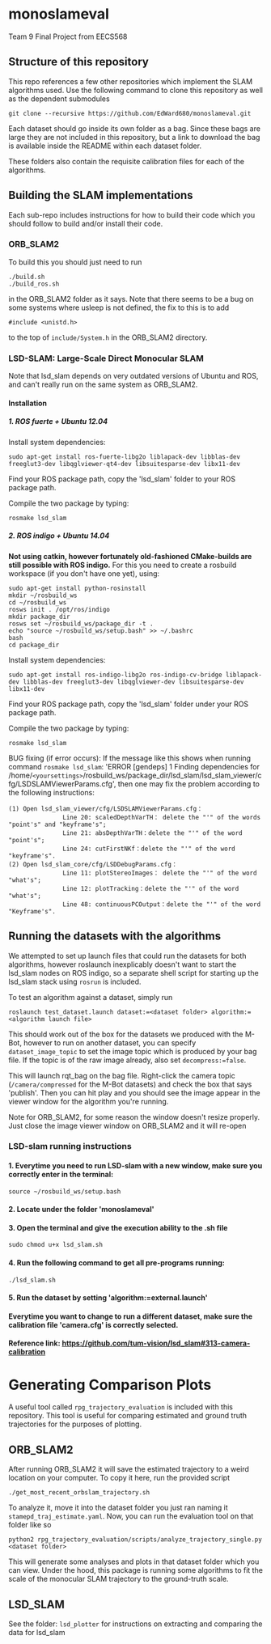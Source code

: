# monoslameval
Team 9 Final Project from EECS568

## Structure of this repository

This repo references a few other repositories which implement the SLAM algorithms used.
Use the following command to clone this repository as well as the dependent submodules

```
git clone --recursive https://github.com/EdWard680/monoslameval.git
```

Each dataset should go inside its own folder as a bag. Since these bags are large they are not included in this repository, but a link to download the bag is available inside the README within each dataset folder.

These folders also contain the requisite calibration files for each of the algorithms.

## Building the SLAM implementations

Each sub-repo includes instructions for how to build their code which you should follow to build and/or install their code.

### ORB_SLAM2

To build this you should just need to run
```
./build.sh
./build_ros.sh
```
in the ORB_SLAM2 folder as it says. Note that there seems to be a bug on some systems where usleep is not defined, the fix to this is to add
```
#include <unistd.h>
```
to the top of `include/System.h` in the ORB_SLAM2 directory.

### LSD-SLAM: Large-Scale Direct Monocular SLAM

Note that lsd_slam depends on very outdated versions of Ubuntu and ROS, and can't really run on the same system as ORB_SLAM2.

#### Installation
##### 1. ROS fuerte + Ubuntu 12.04
Install system dependencies:

    sudo apt-get install ros-fuerte-libg2o liblapack-dev libblas-dev freeglut3-dev libqglviewer-qt4-dev libsuitesparse-dev libx11-dev

Find your ROS package path, copy the 'lsd_slam' folder to your ROS package path.

Compile the two package by typing:

    rosmake lsd_slam

##### 2. ROS indigo + Ubuntu 14.04
**Not using catkin, however fortunately old-fashioned CMake-builds are still possible with ROS indigo.**
For this you need to create a rosbuild workspace (if you don't have one yet), using:

    sudo apt-get install python-rosinstall
    mkdir ~/rosbuild_ws
    cd ~/rosbuild_ws
    rosws init . /opt/ros/indigo
    mkdir package_dir
    rosws set ~/rosbuild_ws/package_dir -t .
    echo "source ~/rosbuild_ws/setup.bash" >> ~/.bashrc
    bash
    cd package_dir

Install system dependencies:

    sudo apt-get install ros-indigo-libg2o ros-indigo-cv-bridge liblapack-dev libblas-dev freeglut3-dev libqglviewer-dev libsuitesparse-dev libx11-dev

Find your ROS package path, copy the 'lsd_slam' folder under your ROS package path.

Compile the two package by typing:

    rosmake lsd_slam

BUG fixing (if error occurs):
If the message like this shows when running command `rosmake lsd_slam`: 'ERROR [gendeps] 1 Finding dependencies for /home/`<yoursettings>`/rosbuild_ws/package_dir/lsd_slam/lsd_slam_viewer/cfg/LSDSLAMViewerParams.cfg', then one may fix the problem according to the following instructions:
```
(1) Open lsd_slam_viewer/cfg/LSDSLAMViewerParams.cfg：
　　　　　　　　　Line 20: scaledDepthVarTH： delete the "'" of the words "point's" and "keyframe's";
　　　　　　　　　Line 21: absDepthVarTH：delete the "'" of the word "point's";
　　　　　　　　　Line 24: cutFirstNKf：delete the "'" of the word "keyframe's".
(2) Open lsd_slam_core/cfg/LSDDebugParams.cfg：
　　　　　　　　　Line 11: plotStereoImages： delete the "'" of the word "what's";
　　　　　　　　　Line 12: plotTracking：delete the "'" of the word "what's";
　　　　　　　　　Line 48: continuousPCOutput：delete the "'" of the word "Keyframe's".
```

## Running the datasets with the algorithms

We attempted to set up launch files that could run the datasets for both algorithms, however roslaunch inexplicably doesn't want to start the lsd_slam nodes on ROS indigo, so a separate shell script for starting up the lsd_slam stack using `rosrun` is included.

To test an algorithm against a dataset, simply run
```
roslaunch test_dataset.launch dataset:=<dataset folder> algorithm:=<algorithm launch file>
```

This should work out of the box for the datasets we produced with the M-Bot, however to run on another dataset, you can specify `dataset_image_topic` to set the image topic which is produced by your bag file. If the topic is of the raw image already, also set `decompress:=false`.

This will launch rqt_bag on the bag file. Right-click the camera topic (`/camera/compressed` for the M-Bot datasets) and check the box that says 'publish'. Then you can hit play and you should see the image appear in the viewer window for the algorithm you're running.

Note for ORB_SLAM2, for some reason the window doesn't resize properly. Just close the image viewer window on ORB_SLAM2 and it will re-open

### LSD-slam running instructions
#### 1. Everytime you need to run LSD-slam with a new window, make sure you correctly enter in the terminal:
```
source ~/rosbuild_ws/setup.bash
```
#### 2. Locate under the folder 'monoslameval'

#### 3. Open the terminal and give the execution ability to the .sh file
```
sudo chmod u+x lsd_slam.sh
```

#### 4. Run the following command to get all pre-programs running:
```
./lsd_slam.sh
```

#### 5. Run the dataset by setting 'algorithm:=external.launch'

#### Everytime you want to change to run a different dataset, make sure the calibration file 'camera.cfg' is correctly selected.
#### Reference link: https://github.com/tum-vision/lsd_slam#313-camera-calibration

# Generating Comparison Plots

A useful tool called `rpg_trajectory_evaluation` is included with this repository. This tool is useful for comparing estimated and ground truth trajectories for the purposes of plotting.

## ORB_SLAM2

After running ORB_SLAM2 it will save the estimated trajectory to a weird location on your computer. To copy it here, run the provided script
```
./get_most_recent_orbslam_trajectory.sh
```

To analyze it, move it into the dataset folder you just ran naming it `stamepd_traj_estimate.yaml`. Now, you can run the evaluation tool on that folder like so
```
python2 rpg_trajectory_evaluation/scripts/analyze_trajectory_single.py <dataset folder>
```

This will generate some analyses and plots in that dataset folder which you can view. Under the hood, this package is running some algorithms to fit the scale of the monocular SLAM trajectory to the ground-truth scale.

## LSD_SLAM
See the folder: `lsd_plotter` for instructions on extracting and comparing the data for lsd_slam
